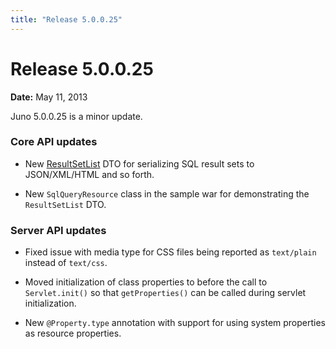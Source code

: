 ```yaml
---
title: "Release 5.0.0.25"
---
```


# Release 5.0.0.25

**Date:** May 11, 2013

Juno 5.0.0.25 is a minor update.

### Core API updates

- New [ResultSetList](API_DOCS/org/apache/juneau/dto/ResultSetList.html) DTO for serializing SQL result sets to JSON/XML/HTML and so forth.

- New `SqlQueryResource` class in the sample war for demonstrating the `ResultSetList` DTO.

### Server API updates

- Fixed issue with media type for CSS files being reported as `text/plain` instead of `text/css`.

- Moved initialization of class properties to before the call to `Servlet.init()` so that `getProperties()` can be called during servlet initialization.

- New `@Property.type` annotation with support for using system properties as resource properties.